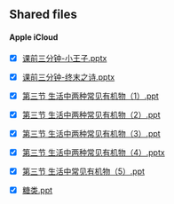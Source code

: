 ## Shared files

#### Apple iCloud

- [x] [课前三分钟-小王子.pptx](https://www.icloud.com/iclouddrive/09v5qfo0nWH3VMvURveN_PuRA)
- [x] [课前三分钟-终末之诗.pptx](https://www.icloud.com/iclouddrive/0B9N55IT48uZ0tjhO_tFxuFog)

- [x] [第三节  生活中两种常见有机物（1）.ppt](https://www.icloud.com/iclouddrive/0mw6fKfsj5jG_bSFMNSqdkdzw)
- [x] [第三节 生活中两种常见有机物（2）.ppt](https://www.icloud.com/iclouddrive/0ws4grZ-Um0DQRQBZ_uKMD_bg)
- [x] [第三节 生活中两种常见有机物（3）.ppt](https://www.icloud.com/iclouddrive/0RFPF9208e9sGDu1H9shepiCg)
- [x] [第三节 生活中两种常见有机物（4）.pptx](https://www.icloud.com/iclouddrive/0j26LIW6WdWDQHUqtRn-IhRqA)
- [x] [第三节  生活中常见有机物（5）.ppt](https://www.icloud.com/iclouddrive/0zrJDbluH1qjoRQMvAZOkw8sw)
- [x] [糖类.ppt](https://www.icloud.com/iclouddrive/0HzioDjwQ3KlWCFbZZHFErnuA)

